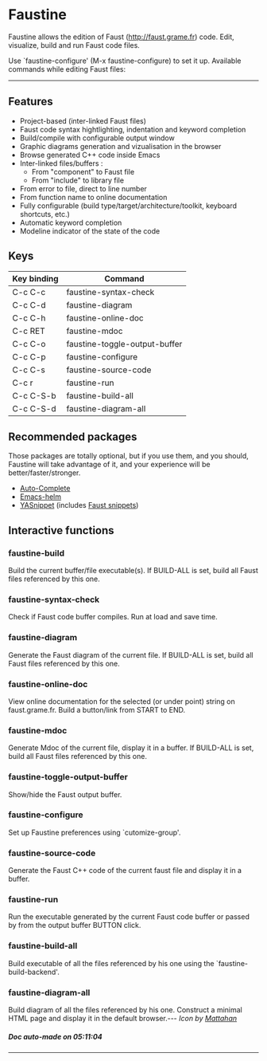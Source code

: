 # Faustine

Faustine allows the edition of Faust (http://faust.grame.fr) code.
Edit, visualize, build and run Faust code files.

Use `faustine-configure' (M-x faustine-configure) to set it up.
Available commands while editing Faust files:

---

## Features

- Project-based (inter-linked Faust files)
- Faust code syntax hightlighting, indentation and keyword completion
- Build/compile with configurable output window
- Graphic diagrams generation and vizualisation in the browser
- Browse generated C++ code inside Emacs
- Inter-linked files/buffers :
    - From "component" to Faust file
    - From "include" to library file
- From error to file, direct to line number
- From function name to online documentation
- Fully configurable (build type/target/architecture/toolkit, keyboard shortcuts, etc.)
- Automatic keyword completion
- Modeline indicator of the state of the code

## Keys

Key binding  | Command 
------------- | ------------- 
C-c C-c |  faustine-syntax-check
C-c C-d |  faustine-diagram
C-c C-h |  faustine-online-doc
C-c RET |  faustine-mdoc
C-c C-o |  faustine-toggle-output-buffer
C-c C-p |  faustine-configure
C-c C-s |  faustine-source-code
C-c r |  faustine-run
C-c C-S-b |  faustine-build-all
C-c C-S-d |  faustine-diagram-all


## Recommended packages

Those packages are totally optional, but if you use them, and you
should, Faustine will take advantage of it, and your experience
will be better/faster/stronger.

- [Auto-Complete](https://github.com/auto-complete/auto-complete)
- [Emacs-helm](https://github.com/emacs-helm/helm)
- [YASnippet](https://github.com/joaotavora/yasnippet) (includes [Faust snippets](https://github.com/AndreaCrotti/yasnippet-snippets/tree/885050d34737e2fb36a3e7759d60c09347bd4ce0/faust-mode))


## Interactive functions

### faustine-build 
Build the current buffer/file executable(s).
If BUILD-ALL is set, build all Faust files referenced by this one.

### faustine-syntax-check 
Check if Faust code buffer compiles.
Run at load and save time.

### faustine-diagram 
Generate the Faust diagram of the current file.
If BUILD-ALL is set, build all Faust files referenced by this one.

### faustine-online-doc 
View online documentation for the selected (or under point)
string on faust.grame.fr.
Build a button/link from START to END.

### faustine-mdoc 
Generate Mdoc of the current file, display it in a buffer.
If BUILD-ALL is set, build all Faust files referenced by this one.

### faustine-toggle-output-buffer 
Show/hide the Faust output buffer.

### faustine-configure 
Set up Faustine preferences using `cutomize-group'.

### faustine-source-code 
Generate the Faust C++ code of the current faust file and
display it in a buffer.

### faustine-run 
Run the executable generated by the current Faust code buffer
or passed by from the output buffer BUTTON click.

### faustine-build-all 
Build executable of all the files referenced by his one
using the `faustine-build-backend'.

### faustine-diagram-all 
Build diagram of all the files referenced by his one.
Construct a minimal HTML page and display it in the default browser.---
_Icon by [Mattahan](https://mattahan.deviantart.com/art/Buuf-37966044)_ 

##### Doc auto-made on 05:11:04
---
